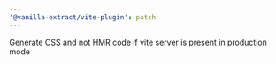 ```yaml
---
'@vanilla-extract/vite-plugin': patch
---
```


Generate CSS and not HMR code if vite server is present in production mode
